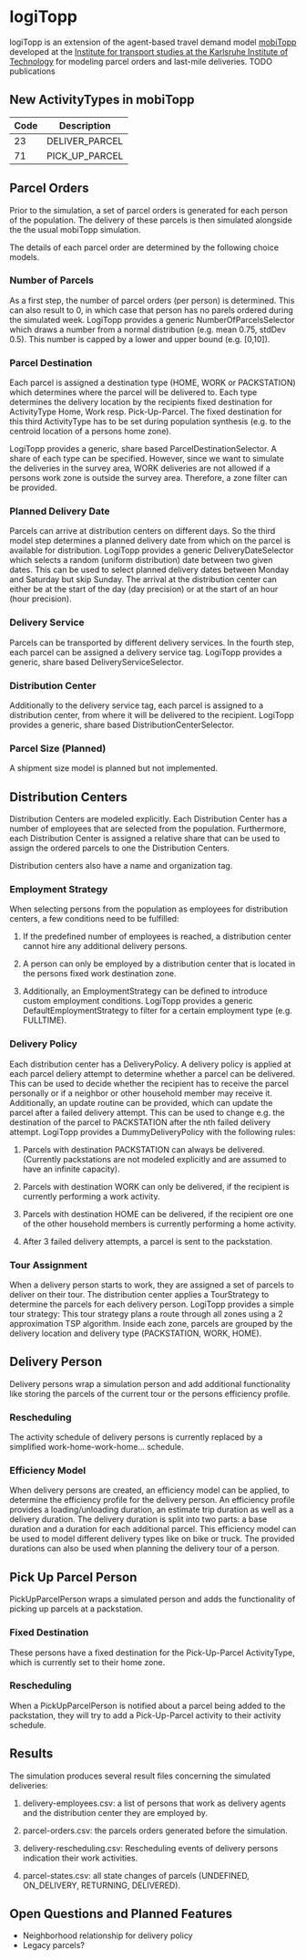 # logiTopp
logiTopp is an extension of the agent-based travel demand model [mobiTopp](http://mobitopp.ifv.kit.edu/) developed at the [Institute for transport studies at the Karlsruhe Institute of Technology](http://www.ifv.kit.edu/english/index.php) for modeling parcel orders and last-mile deliveries. TODO publications

## New ActivityTypes in mobiTopp
Code | Description
--- | ---
23 | DELIVER_PARCEL
71 | PICK_UP_PARCEL


## Parcel Orders
Prior to the simulation, a set of parcel orders is generated for each person of the population. The delivery of these parcels is then simulated alongside the the usual mobiTopp simulation.

The details of each parcel order are determined by the following choice models. 

### Number of Parcels
As a first step, the number of parcel orders (per person) is determined.
This can also result to 0, in which case that person has no parels ordered during the simulated week.
LogiTopp provides a generic NumberOfParcelsSelector which draws a number from a normal distribution (e.g. mean 0.75, stdDev 0.5). This number is capped by a lower and upper bound (e.g. [0,10]).

### Parcel Destination
Each parcel is assigned a destination type (HOME, WORK or PACKSTATION) which determines where the parcel will be delivered to. Each type determines the delivery location by the recipients fixed destination for ActivityType Home, Work resp. Pick-Up-Parcel. The fixed destination for this third ActivityType has to be set during population synthesis (e.g. to the centroid location of a persons home zone). 

LogiTopp provides a generic, share based ParcelDestinationSelector. A share of each type can be specified. However, since we want to simulate the deliveries in the survey area, WORK deliveries are not allowed if a persons work zone is outside the survey area. Therefore, a zone filter can be provided. 


### Planned Delivery Date
Parcels  can arrive at distribution centers on different days. So the third model step determines a planned delivery date from which on the parcel is available for distribution. 
LogiTopp provides a generic DeliveryDateSelector which selects a random (uniform distribution) date between two given dates. This can be used to select planned delivery dates between Monday and Saturday but skip Sunday. The arrival at the distribution center can either be at the start of the day (day precision) or at the start of an hour (hour precision).

### Delivery Service
Parcels can be transported by different delivery services. In the fourth step, each parcel can be assigned a delivery service tag.
LogiTopp provides a generic, share based DeliveryServiceSelector.

### Distribution Center
Additionally to the delivery service tag, each parcel is assigned to a distribution center, from where it will be delivered to the recipient.
LogiTopp provides a generic, share based DistributionCenterSelector.

### Parcel Size (Planned)
A shipment size model is planned but not implemented.



## Distribution Centers
Distribution Centers are modeled explicitly. Each Distribution Center has a number of employees that are selected from the population. Furthermore, each Distribution Center is assigned a relative share that can be used to assign the ordered parcels to one the Distribution Centers.

Distribution centers also have a name and organization tag.

### Employment Strategy
When selecting persons from the population as employees for distribution centers, a few conditions need to be fulfilled:

  1. If the predefined number of employees is reached, a distribution center cannot hire any additional delivery persons.

  2. A person can only be employed by a distribution center that is located in the persons fixed work destination zone.
  
  3. Additionally, an EmploymentStrategy can be defined to introduce custom employment conditions. LogiTopp provides a generic DefaultEmploymentStrategy to filter for a certain employment type (e.g. FULLTIME).

### Delivery Policy
Each distribution center has a DeliveryPolicy. A delivery policy is applied at each parcel deliery attempt to determine whether a parcel can be delivered.
This can be used to decide whether the recipient has to receive the parcel personally or if a neighbor or other household member may receive it.
Additionally, an update routine can be provided, which can update the parcel after a failed delivery attempt. 
This can be used to change e.g. the destination of the parcel to PACKSTATION after the nth failed delivery attempt.
LogiTopp provides a DummyDeliveryPolicy with the following rules:

  1. Parcels with destination PACKSTATION can always be delivered. (Currently packstations are not modeled explicitly and are assumed to have an infinite capacity).

  2. Parcels with destination WORK can only be delivered, if the recipient is currently performing a work activity.

  3. Parcels with destination HOME can be delivered, if the recipient ore one of the other household members is currently performing a home activity.

  4. After 3 failed delivery attempts, a parcel is sent to the packstation.


### Tour Assignment
When a delivery person starts to work, they are assigned a set of parcels to deliver on their tour. The distribution center applies a TourStrategy to determine the parcels for each delivery person.
LogiTopp provides a simple tour strategy: 
This tour strategy plans a route through all zones using a 2 approximation TSP algorithm. Inside each zone, parcels are grouped by the delivery location and delivery type (PACKSTATION, WORK, HOME).


## Delivery Person
Delivery persons wrap a simulation person and add additional functionality like storing the parcels of the current tour or the persons efficiency profile.

### Rescheduling
The activity schedule of delivery persons is currently replaced by a simplified work-home-work-home... schedule.

### Efficiency Model
When delivery persons are created, an efficiency model can be applied, to determine the efficiency profile for the delivery person. An efficiency profile provides a loading/unloading duration, an estimate trip duration as well as a delivery duration.
The delivery duration is split into two parts: a base duration and a duration for each additional parcel.
This efficiency model can be used to model different delivery types like on bike or truck. The provided durations can also be used when planning the delivery tour of a person.

## Pick Up Parcel Person
PickUpParcelPerson wraps a simulated person and adds the functionality of picking up parcels at a packstation.

### Fixed Destination
These persons have a fixed destination for the Pick-Up-Parcel ActivityType, which is currently set to their home zone.

### Rescheduling
When a PickUpParcelPerson is notified about a parcel being added to the packstation, they will try to add a Pick-Up-Parcel activity to their activity schedule.

## Results
The simulation produces several result files concerning the simulated deliveries:

  1. delivery-employees.csv: a list of persons that work as delivery agents and the distribution center they are employed by.
  
  2. parcel-orders.csv: the parcels orders generated before the simulation.
  
  3. delivery-rescheduling.csv: Rescheduling events of delivery persons indication their work activities.
  
  4. parcel-states.csv: all state changes of parcels (UNDEFINED, ON_DELIVERY, RETURNING, DELIVERED).

## Open Questions and Planned Features
  - Neighborhood relationship for delivery policy
  - Legacy parcels?